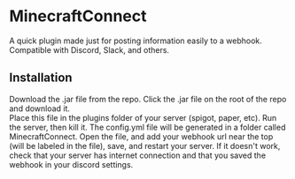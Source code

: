 # MinecraftConnect

A quick plugin made just for posting information easily to a webhook. Compatible with Discord, Slack, and others. 

## Installation
Download the .jar file from the repo. Click the .jar file on the root of the repo and download it.   
Place this file in the plugins folder of your server (spigot, paper, etc). 
Run the server, then kill it. The config.yml file will be generated in a folder called MinecraftConnect. 
Open the file, and add your webhook url near the top (will be labeled in the file), save, and restart your server. 
If it doesn't work, check that your server has internet connection and that you saved the webhook in your discord settings. 
